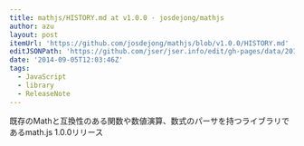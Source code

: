 ```yaml
---
title: mathjs/HISTORY.md at v1.0.0 · josdejong/mathjs
author: azu
layout: post
itemUrl: 'https://github.com/josdejong/mathjs/blob/v1.0.0/HISTORY.md'
editJSONPath: 'https://github.com/jser/jser.info/edit/gh-pages/data/2014/09/index.json'
date: '2014-09-05T12:03:46Z'
tags:
  - JavaScript
  - library
  - ReleaseNote
---
```

既存のMathと互換性のある関数や数値演算、数式のパーサを持つライブラリであるmath.js 1.0.0リリース
